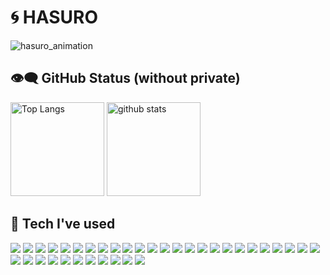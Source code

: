 # 🌀 HASURO
![hasuro_animation](https://github.com/inoren-ten/inoren-ten/assets/116473325/bbec643c-1bd2-4e78-b5b4-a2cff96157b6)

## 👁️‍🗨️ GitHub Status (without private)

<p align="left"> 
  <img alt="Top Langs" height="150px" src="https://github-readme-stats.vercel.app/api/top-langs/?username=inoren-ten&layout=compact&count_private=true&show_icons=true&theme=transparent&&hide=cmake,c%2B%2B" />
  <img alt="github stats" height="150px" src="https://github-readme-stats.vercel.app/api?username=inoren-ten&count_private=true&show_icons=true&show_icons=true&theme=transparent" />
</p>

## 🦾 Tech I've used

<p align="left">
  <a href="#"><img src="https://img.shields.io/badge/HTML-E34F26?style=flat&logo=html5&logoColor=white"/></a>
  <a href="#"><img src="https://img.shields.io/badge/CSS-1572B6?style=flat&logo=css3&logoColor=white"/></a>
  <a href="#"><img src="https://img.shields.io/badge/Sass-CC6699?style=flat&logo=sass&logoColor=white"/></a>
  <a href="#"><img src="https://img.shields.io/badge/Tailwind CSS-06B6D4?style=flat&logo=tailwindcss&logoColor=white"/></a>
  <a href="#"><img src="https://img.shields.io/badge/styled components-DB7093?style=flat&logo=styledcomponents&logoColor=white"/></a>
  <a href="#"><img src="https://img.shields.io/badge/JavaScript-F7DF1E?style=flat&logo=javascript&logoColor=white"/></a>
  <a href="#"><img src="https://img.shields.io/badge/TypeScript-3178C6?style=flat&logo=typescript&logoColor=white"/></a>
  <a href="#"><img src="https://img.shields.io/badge/Ruby-CC342D?style=flat&logo=ruby&logoColor=white"/></a>
  <a href="#"><img src="https://img.shields.io/badge/Dart-0175C2?style=flat&logo=dart&logoColor=white"/></a>
  <a href="#"><img src="https://img.shields.io/badge/Swift-F05138?style=flat&logo=swift&logoColor=white"/></a>
  <a href="#"><img src="https://img.shields.io/badge/C++-00599C?style=flat&logo=cplusplus&logoColor=white"/></a>
  <a href="#"><img src="https://img.shields.io/badge/React-61DAFB?style=flat&logo=react&logoColor=white"/></a>
  <a href="#"><img src="https://img.shields.io/badge/Next.js-000000?style=flat&logo=nextdotjs&logoColor=white"/></a>
  <a href="#"><img src="https://img.shields.io/badge/Astro-BC52EE?style=flat&logo=astro&logoColor=white"/></a>
  <a href="#"><img src="https://img.shields.io/badge/Flutter-02569B?style=flat&logo=flutter&logoColor=white"/></a>
  <a href="#"><img src="https://img.shields.io/badge/Ruby on Rails-D30001?style=flat&logo=rubyonrails&logoColor=white"/></a>
  <a href="#"><img src="https://img.shields.io/badge/Firebase-FFCA28?style=flat&logo=firebase&logoColor=white"/></a>
  <a href="#"><img src="https://img.shields.io/badge/Supabase-3FCF8E?style=flat&logo=supabase&logoColor=white"/></a>
  <a href="#"><img src="https://img.shields.io/badge/Prisma-2D3748?style=flat&logo=prisma&logoColor=white"/></a>
  <a href="#"><img src="https://img.shields.io/badge/Redux-764ABC?style=flat&logo=redux&logoColor=white"/></a>
  <a href="#"><img src="https://img.shields.io/badge/jQuery-0769AD?style=flat&logo=jquery&logoColor=white"/></a>
  <a href="#"><img src="https://img.shields.io/badge/p5.js-ED225D?style=flat&logo=p5dotjs&logoColor=white"/></a>
  <a href="#"><img src="https://img.shields.io/badge/Node.js-339933?style=flat&logo=nodejs&logoColor=white"/></a>
  <a href="#"><img src="https://img.shields.io/badge/rollup.js-EC4A3F?style=flat&logo=rollupdotjs&logoColor=white"/></a>
  <a href="#"><img src="https://img.shields.io/badge/Biome-60A5FA?style=flat&logo=biome&logoColor=white"/></a>
  <a href="#"><img src="https://img.shields.io/badge/npm-CB3837?style=flat&logo=npm&logoColor=white"/></a>
  <a href="#"><img src="https://img.shields.io/badge/Vim-019733?style=flat&logo=vim&logoColor=white"/></a>
  <a href="#"><img src="https://img.shields.io/badge/Git-F05032?style=flat&logo=git&logoColor=white"/></a>
  <a href="#"><img src="https://img.shields.io/badge/GitHub-181717?style=flat&logo=github&logoColor=white"/></a>
  <a href="#"><img src="https://img.shields.io/badge/Illustrator-FF9A00?style=flat&logo=adobeillustrator&logoColor=white"/></a>
  <a href="#"><img src="https://img.shields.io/badge/Premire Pro-9999FF?style=flat&logo=adobepremierepro&logoColor=white"/></a>
  <a href="#"><img src="https://img.shields.io/badge/After Effects-9999FF?style=flat&logo=adobeaftereffects&logoColor=white"/></a>
  <a href="#"><img src="https://img.shields.io/badge/Canva-00C4CC?style=flat&logo=canva&logoColor=white"/></a>
  <a href="#"><img src="https://img.shields.io/badge/Blender-E87D0D?style=flat&logo=blender&logoColor=white"/></a>
  <a href="#"><img src="https://img.shields.io/badge/Xcode-147EFB?style=flat&logo=xcode&logoColor=white"/></a>
  <a href="#"><img src="https://img.shields.io/badge/VSCode-007ACC?style=flat&logo=visualstudiocode&logoColor=white"/></a>
</p>
